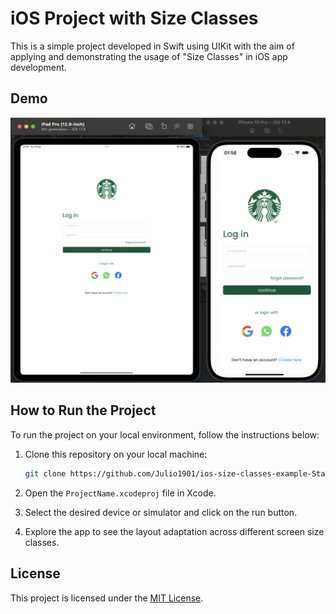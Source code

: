 # iOS Project with Size Classes

This is a simple project developed in Swift using UIKit with the aim of applying and demonstrating the usage of "Size Classes" in iOS app development.

## Demo

![Project Demo](https://raw.githubusercontent.com/Julio1901/myProjectsImages/master/ios-size-classes-example/sizeClassesExample.png)

## How to Run the Project

To run the project on your local environment, follow the instructions below:

1. Clone this repository on your local machine:

   ```bash
   git clone https://github.com/Julio1901/ios-size-classes-example-Starbucks-login.git

2. Open the `ProjectName.xcodeproj` file in Xcode.

3. Select the desired device or simulator and click on the run button.

4. Explore the app to see the layout adaptation across different screen size classes.

## License

This project is licensed under the [MIT License](https://opensource.org/licenses/MIT).
